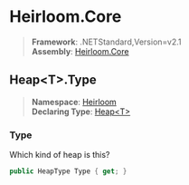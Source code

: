 # Heirloom.Core

> **Framework**: .NETStandard,Version=v2.1  
> **Assembly**: [Heirloom.Core][0]  

## Heap\<T>.Type

> **Namespace**: [Heirloom][0]  
> **Declaring Type**: [Heap\<T>][1]  

### Type

Which kind of heap is this?

```cs
public HeapType Type { get; }
```

[0]: ../../../Heirloom.Core.md
[1]: ../Heap[T].md
